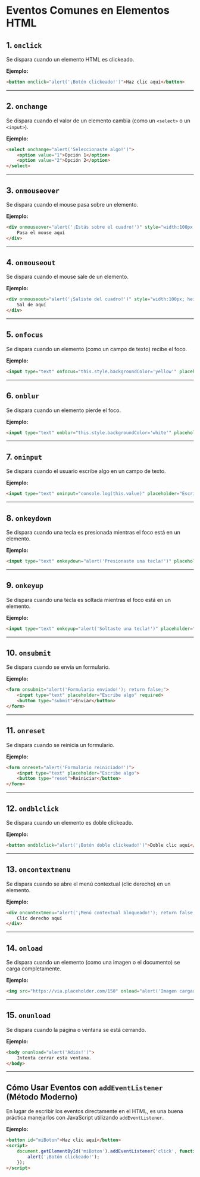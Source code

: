 
# Eventos Comunes en Elementos HTML

## 1. `onclick`
Se dispara cuando un elemento HTML es clickeado.

**Ejemplo:**
```html
<button onclick="alert('¡Botón clickeado!')">Haz clic aquí</button>
```

---

## 2. `onchange`
Se dispara cuando el valor de un elemento cambia (como un `<select>` o un `<input>`).

**Ejemplo:**
```html
<select onchange="alert('Seleccionaste algo!')">
    <option value="1">Opción 1</option>
    <option value="2">Opción 2</option>
</select>
```

---

## 3. `onmouseover`
Se dispara cuando el mouse pasa sobre un elemento.

**Ejemplo:**
```html
<div onmouseover="alert('¡Estás sobre el cuadro!')" style="width:100px; height:100px; background-color:lightblue;">
    Pasa el mouse aquí
</div>
```

---

## 4. `onmouseout`
Se dispara cuando el mouse sale de un elemento.

**Ejemplo:**
```html
<div onmouseout="alert('¡Saliste del cuadro!')" style="width:100px; height:100px; background-color:lightcoral;">
    Sal de aquí
</div>
```

---

## 5. `onfocus`
Se dispara cuando un elemento (como un campo de texto) recibe el foco.

**Ejemplo:**
```html
<input type="text" onfocus="this.style.backgroundColor='yellow'" placeholder="Haz clic aquí">
```

---

## 6. `onblur`
Se dispara cuando un elemento pierde el foco.

**Ejemplo:**
```html
<input type="text" onblur="this.style.backgroundColor='white'" placeholder="Escribe algo y sal del campo">
```

---

## 7. `oninput`
Se dispara cuando el usuario escribe algo en un campo de texto.

**Ejemplo:**
```html
<input type="text" oninput="console.log(this.value)" placeholder="Escribe algo...">
```

---

## 8. `onkeydown`
Se dispara cuando una tecla es presionada mientras el foco está en un elemento.

**Ejemplo:**
```html
<input type="text" onkeydown="alert('Presionaste una tecla!')" placeholder="Presiona una tecla">
```

---

## 9. `onkeyup`
Se dispara cuando una tecla es soltada mientras el foco está en un elemento.

**Ejemplo:**
```html
<input type="text" onkeyup="alert('Soltaste una tecla!')" placeholder="Suelta la tecla">
```

---

## 10. `onsubmit`
Se dispara cuando se envía un formulario.

**Ejemplo:**
```html
<form onsubmit="alert('Formulario enviado!'); return false;">
    <input type="text" placeholder="Escribe algo" required>
    <button type="submit">Enviar</button>
</form>
```

---

## 11. `onreset`
Se dispara cuando se reinicia un formulario.

**Ejemplo:**
```html
<form onreset="alert('Formulario reiniciado!')">
    <input type="text" placeholder="Escribe algo">
    <button type="reset">Reiniciar</button>
</form>
```

---

## 12. `ondblclick`
Se dispara cuando un elemento es doble clickeado.

**Ejemplo:**
```html
<button ondblclick="alert('¡Botón doble clickeado!')">Doble clic aquí</button>
```

---

## 13. `oncontextmenu`
Se dispara cuando se abre el menú contextual (clic derecho) en un elemento.

**Ejemplo:**
```html
<div oncontextmenu="alert('¡Menú contextual bloqueado!'); return false;" style="width:100px; height:100px; background-color:lightgreen;">
    Clic derecho aquí
</div>
```

---

## 14. `onload`
Se dispara cuando un elemento (como una imagen o el documento) se carga completamente.

**Ejemplo:**
```html
<img src="https://via.placeholder.com/150" onload="alert('Imagen cargada!')">
```

---

## 15. `onunload`
Se dispara cuando la página o ventana se está cerrando.

**Ejemplo:**
```html
<body onunload="alert('Adiós!')">
    Intenta cerrar esta ventana.
</body>
```

---

## Cómo Usar Eventos con `addEventListener` (Método Moderno)
En lugar de escribir los eventos directamente en el HTML, es una buena práctica manejarlos con JavaScript utilizando `addEventListener`.

**Ejemplo:**
```html
<button id="miBoton">Haz clic aquí</button>
<script>
    document.getElementById('miBoton').addEventListener('click', function() {
        alert('¡Botón clickeado!');
    });
</script>
```
